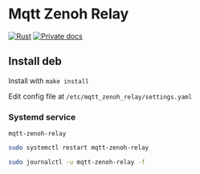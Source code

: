 # Mqtt Zenoh Relay

[![Rust](https://github.com/dmweis/mqtt-zenoh-relay/workflows/Rust/badge.svg)](https://github.com/dmweis/mqtt-zenoh-relay/actions)
[![Private docs](https://github.com/dmweis/mqtt-zenoh-relay/workflows/Deploy%20Docs%20to%20GitHub%20Pages/badge.svg)](https://davidweis.dev/mqtt-zenoh-relay/mqtt_zenoh_relay/index.html)

## Install deb

Install with `make install`  

Edit config file at `/etc/mqtt_zenoh_relay/settings.yaml`  

### Systemd service

`mqtt-zenoh-relay`

```bash
sudo systemctl restart mqtt-zenoh-relay

sudo journalctl -u mqtt-zenoh-relay -f
```
